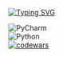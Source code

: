 <a href="https://git.io/typing-svg"><img src="https://readme-typing-svg.demolab.com?font=Oswald&pause=1120&color=F5CFF7&background=40D5FF00&center=true&random=false&width=435&lines=Readme+parser+" alt="Typing SVG" /></a>

![PyCharm](https://img.shields.io/badge/pycharm-143?style=for-the-badge&logo=pycharm&logoColor=black&color=black&labelColor=green)<br>
![Python](https://img.shields.io/badge/python-3670A0?style=for-the-badge&logo=python&logoColor=ffdd54)<br>
[![codewars](https://www.codewars.com/users/vasileck/badges/small)](https://www.codewars.com/users/vasileck)<br> 
